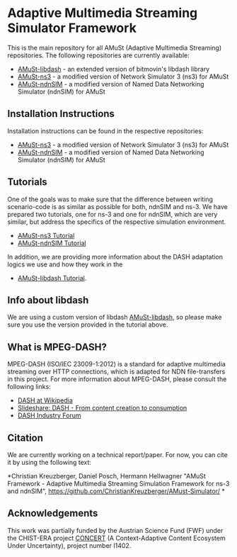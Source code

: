 # Adaptive Multimedia Streaming Simulator Framework

This is the main repository for all AMuSt (Adaptive Multimedia Streaming) repositories. The following repositories are currently available:

 * [AMuSt-libdash](https://github.com/ChristianKreuzberger/AMuSt-libdash) - an extended version of bitmovin's libdash library
 * [AMuSt-ns3](https://github.com/ChristianKreuzberger/AMuSt-ns3) - a modified version of Network Simulator 3 (ns3) for AMuSt
 * [AMuSt-ndnSIM](https://github.com/ChristianKreuzberger/AMuSt-ndnSIM) - a modified version of Named Data Networking Simulator (ndnSIM) for AMuSt


## Installation Instructions
Installation instructions can be found in the respective repositories:

 * [AMuSt-ns3](https://github.com/ChristianKreuzberger/AMuSt-ns3) - a modified version of Network Simulator 3 (ns3) for AMuSt
 * [AMuSt-ndnSIM](https://github.com/ChristianKreuzberger/AMuSt-ndnSIM) - a modified version of Named Data Networking Simulator (ndnSIM) for AMuSt

## Tutorials

One of the goals was to make sure that the difference between writing scenario-code is as similar as possible for both, ndnSIM and ns-3. We have prepared two tutorials, one for ns-3 and one for ndnSIM, which are very similar, but address the specifics of the respective simulation environment.

 * [AMuSt-ns3 Tutorial](tutorials/tutorial_amust_ns3.md) 
 * [AMuSt-ndnSIM Tutorial](tutorials/tutorial_amust_ndnsim.md) 

In addition, we are providing more information about the DASH adaptation logics we use and how they work in the 

 * [AMuSt-libdash Tutorial](https://github.com/ChristianKreuzberger/AMuSt-libdash/blob/master/tutorial.md).


## Info about libdash
We are using a custom version of libdash [AMuSt-libdash](https://github.com/ChristianKreuzberger/AMuSt-libdash), so please make sure you use the version provided in the tutorial above.


## What is MPEG-DASH?
MPEG-DASH (ISO/IEC 23009-1:2012) is a standard for adaptive multimedia streaming over HTTP connections, which is 
adapted for NDN file-transfers in this project. For more information about MPEG-DASH, please consult the following
links:

* [DASH at Wikipedia](http://en.wikipedia.org/wiki/Dynamic_Adaptive_Streaming_over_HTTP)
* [Slideshare: DASH - From content creation to consumption](http://de.slideshare.net/christian.timmerer/dynamic-adaptive-streaming-over-http-from-content-creation-to-consumption)
* [DASH Industry Forum](http://dashif.org/)



## Citation
We are currently working on a technical report/paper. For now, you can cite it by using the following text:

*Christian Kreuzberger, Daniel Posch, Hermann Hellwagner "AMuSt Framework - Adaptive Multimedia Streaming Simulation Framework for ns-3 and ndnSIM", https://github.com/ChristianKreuzberger/AMust-Simulator/ *


## Acknowledgements
This work was partially funded by the Austrian Science Fund (FWF) under the CHIST-ERA project [CONCERT](http://www.concert-project.org/) 
(A Context-Adaptive Content Ecosystem Under Uncertainty), project number I1402.


